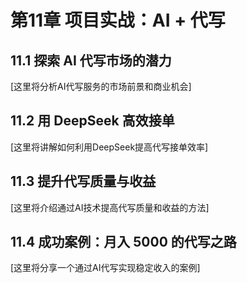 # 第11章 项目实战：AI + 代写

## 11.1 探索 AI 代写市场的潜力

[这里将分析AI代写服务的市场前景和商业机会]

## 11.2 用 DeepSeek 高效接单

[这里将讲解如何利用DeepSeek提高代写接单效率]

## 11.3 提升代写质量与收益

[这里将介绍通过AI技术提高代写质量和收益的方法]

## 11.4 成功案例：月入 5000 的代写之路

[这里将分享一个通过AI代写实现稳定收入的案例] 
